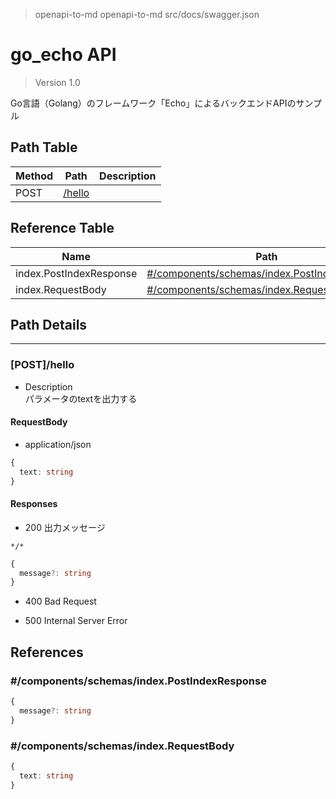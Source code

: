 
> openapi-to-md
> openapi-to-md src/docs/swagger.json

# go_echo API

> Version 1.0

Go言語（Golang）のフレームワーク「Echo」によるバックエンドAPIのサンプル

## Path Table

| Method | Path | Description |
| --- | --- | --- |
| POST | [/hello](#posthello) |  |

## Reference Table

| Name | Path | Description |
| --- | --- | --- |
| index.PostIndexResponse | [#/components/schemas/index.PostIndexResponse](#componentsschemasindexpostindexresponse) |  |
| index.RequestBody | [#/components/schemas/index.RequestBody](#componentsschemasindexrequestbody) |  |

## Path Details

***

### [POST]/hello

- Description  
パラメータのtextを出力する

#### RequestBody

- application/json

```ts
{
  text: string
}
```

#### Responses

- 200 出力メッセージ

`*/*`

```ts
{
  message?: string
}
```

- 400 Bad Request

- 500 Internal Server Error

## References

### #/components/schemas/index.PostIndexResponse

```ts
{
  message?: string
}
```

### #/components/schemas/index.RequestBody

```ts
{
  text: string
}
```
